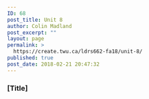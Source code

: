 ```yaml
---
ID: 68
post_title: Unit 8
author: Colin Madland
post_excerpt: ""
layout: page
permalink: >
  https://create.twu.ca/ldrs662-fa18/unit-8/
published: true
post_date: 2018-02-21 20:47:32
---
```

### [Title]